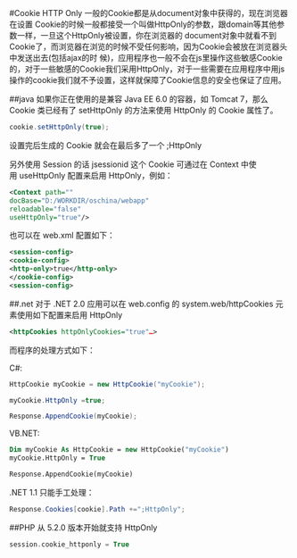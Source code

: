#Cookie HTTP Only
一般的Cookie都是从document对象中获得的，现在浏览器在设置 Cookie的时候一般都接受一个叫做HttpOnly的参数，跟domain等其他参数一样，一旦这个HttpOnly被设置，你在浏览器的 document对象中就看不到Cookie了，而浏览器在浏览的时候不受任何影响，因为Cookie会被放在浏览器头中发送出去(包括ajax的时 候)，应用程序也一般不会在js里操作这些敏感Cookie的，对于一些敏感的Cookie我们采用HttpOnly，对于一些需要在应用程序中用js操作的cookie我们就不予设置，这样就保障了Cookie信息的安全也保证了应用。

##java
如果你正在使用的是兼容 Java EE 6.0 的容器，如 Tomcat 7，那么 Cookie 类已经有了 setHttpOnly 的方法来使用 HttpOnly 的 Cookie 属性了。
``` java
cookie.setHttpOnly(true);
```
设置完后生成的 Cookie 就会在最后多了一个 ;HttpOnly

另外使用 Session 的话 jsessionid 这个 Cookie 可通过在 Context 中使用 useHttpOnly 配置来启用 HttpOnly，例如：
```xml
<Context path="" 
docBase="D:/WORKDIR/oschina/webapp"
reloadable="false"
useHttpOnly="true"/>
```
也可以在 web.xml 配置如下：

```xml
<session-config>
<cookie-config>
<http-only>true</http-only>
</cookie-config>
<session-config>
```
##.net
对于 .NET 2.0 应用可以在 web.config 的 system.web/httpCookies 元素使用如下配置来启用 HttpOnly   

```xml
<httpCookies httpOnlyCookies="true"…>
```

而程序的处理方式如下：

C#:
```c#
HttpCookie myCookie = new HttpCookie("myCookie");

myCookie.HttpOnly =true;

Response.AppendCookie(myCookie);
```

VB.NET:

```vb
Dim myCookie As HttpCookie = new HttpCookie("myCookie")
myCookie.HttpOnly = True

Response.AppendCookie(myCookie)
```
.NET 1.1 只能手工处理：

``` c#
Response.Cookies[cookie].Path +=";HttpOnly";
```
##PHP 从 5.2.0 版本开始就支持 HttpOnly
``` php
session.cookie_httponly = True
```